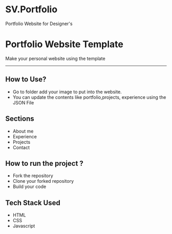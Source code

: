 # SV.Portfolio
Portfolio Website for Designer's


# Portfolio Website Template
Make your personal website using the template


---
## How to Use?
- Go to folder add your image to put into the website.
- You can update the contents like portfolio,projects, experience using the JSON File 

## Sections 
- About me 
- Experience 
- Projects 
- Contact 


## How to run the project ?
- Fork the repository 
- Clone your forked repository 
- Build your code 

## Tech Stack Used
- HTML
- CSS
- Javascript
